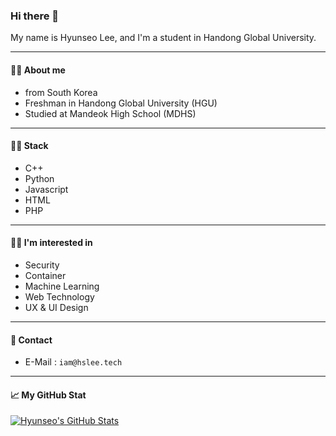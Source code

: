 ### Hi there 👋
My name is Hyunseo Lee, and I'm a student in Handong Global University.

---

#### 🙋‍♂️ About me
* from South Korea
* Freshman in Handong Global University (HGU)
* Studied at Mandeok High School (MDHS)

---

#### 👨‍💻 Stack
* C++
* Python
* Javascript
* HTML
* PHP

---

#### 👨‍🏫 I'm interested in
* Security
* Container
* Machine Learning
* Web Technology
* UX & UI Design

---

#### 💬 Contact
* E-Mail : ```iam@hslee.tech```

---

#### 📈 My GitHub Stat
[![Hyunseo's GitHub Stats](https://github-readme-stats.vercel.app/api?username=hslee1024&count_private=true&show_icons=true)](https://github.com/anuraghazra/github-readme-stats)